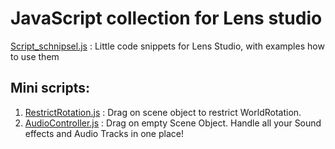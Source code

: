 # JavaScript collection for Lens studio

[Script_schnipsel.js](https://github.com/Inesseni/LensStudioSnippets/blob/main/Script_schnipsel.js) : Little code snippets for Lens Studio, with examples how to use them


## Mini scripts:
1. [RestrictRotation.js](https://github.com/Inesseni/LensStudioSnippets/blob/main/RestrictRotation.js) : Drag on scene object to restrict WorldRotation.
2. [AudioController.js](https://github.com/Inesseni/LensStudioSnippets/blob/main/AudioController.js) : Drag on empty Scene Object. Handle all your Sound effects and Audio Tracks in one place!




